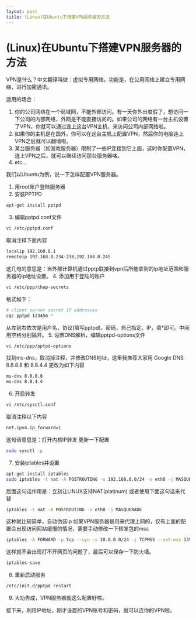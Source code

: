 ```yaml
---
layout: post
title: (Linux)在Ubuntu下搭建VPN服务器的方法
---
```


# (Linux)在Ubuntu下搭建VPN服务器的方法

VPN是什么？中文翻译叫做：虚拟专用网络。功能是，在公用网络上建立专用网络，进行加密通讯。

适用的场合：
1. 你的公司网络在一个局域网，不能外部访问。有一天你外出度假了，想访问一下公司的内部网络，外网是不能直接访问的。如果公司的网络有一台主机设置了VPN，你就可以通过连上这台VPN主机，来访问公司内部网络啦。
2. 如果你的主机是在国外，你可以在这台主机上配置VPN，然后你的电脑连上VPN之后就可以翻墙啦。
3. 某台服务器（如游戏服务器）限制了一些IP连接到它上面，这时你配置VPN，连上VPN之后，就可以继续访问那台服务器咯。
4. etc…

我们以Ubuntu为例，说一下怎样配置VPN服务器。

1. 用root账户登陆服务器
2. 安装PPTPD
```bash
apt-get install pptpd
```
3. 编辑pptpd.conf文件
```bash
vi /etc/pptpd.conf
```
取消注释下面内容
```bash
localip 192.168.0.1
remoteip 192.168.0.234-238,192.168.0.245
```
这几句的意思是：当外部计算机通过pptp联接到vpn后所能拿到的ip地址范围和服务器的ip地址设置。
4. 添加用于登陆的账户
```bash
vi /etc/ppp/chap-secrets
```
格式如下：
```bash
# client server secret IP addresses
cqc pptpd 123456 *
```
从左到右依次是用户名，协议(填写pptpd)，密码，自己指定。IP，填*即可。中间用空格分别隔开。
5. 设置DNS解析，编辑pptpd-options文件
```bash
vi /etc/ppp/pptpd-options
```
找到ms-dns，取消掉注释，并修改DNS地址，这里我推荐大家用
Google DNS 8.8.8.8 和 8.8.4.4
更改为如下内容
```bash
ms-dns 8.8.8.8
ms-dns 8.8.4.4
```
6. 开启转发
```bash
vi /etc/sysctl.conf
```
取消注释以下内容
```bash
net.ipv4.ip_forward=1
```
这句话意思是：打开内核IP转发
更新一下配置
```bash
sudo sysctl -p
```
7. 安装iptables并设置
```bash
apt-get install iptables
sudo iptables -t nat -A POSTROUTING -s 192.168.0.0/24 -o eth0 -j MASQUERADE
```
后面这句话作用是：立刻让LINUX支持NAT(platinum)
或者使用下面这句话来代替
```bash
iptables -t nat -A POSTROUTING -o eth0 -j MASQUERADE
```
这种就比较简单，自动伪装ip
如果VPN服务器是用来代理上网的，仅有上面的配置会出现访问网站缓慢的情况，需要手动修改一下转发包的mss
```bash
iptables -A FORWARD -p tcp --syn -s 10.0.0.0/24 -j TCPMSS --set-mss 1356
```
这样就不会出现打不开网页的问题了，最后可以保存一下防火墙。
```bash
iptables-save
```
8. 重新启动服务
```bash
/etc/init.d/pptpd restart
```
9. 大功告成，VPN服务器就这么配置好啦。

接下来，利用IP地址，刚才设置的VPN账号和密码，就可以连你的VPN啦。
